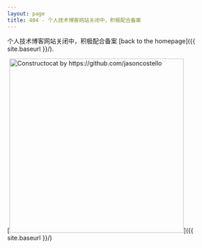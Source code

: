 ```yaml
---
layout: page
title: 404 - 个人技术博客网站关闭中，积极配合备案
---
```


个人技术博客网站关闭中，积极配合备案 [back to the homepage]({{ site.baseurl }}/).

[<img src="{{ site.baseurl }}/images/404.jpg" alt="Constructocat by https://github.com/jasoncostello" style="width: 400px;"/>]({{ site.baseurl }}/)
